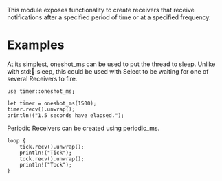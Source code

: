 This module exposes functionality to create receivers that
receive notifications after a specified period of time or at
a specified frequency.

# Examples

At its simplest, oneshot_ms can be used to put the thread to
sleep. Unlike with std::thread::sleep, this could be used with
Select to be waiting for one of several Receivers to fire.

    use timer::oneshot_ms;

    let timer = oneshot_ms(1500);
    timer.recv().unwrap();
    println!("1.5 seconds have elapsed.");

Periodic Receivers can be created using periodic_ms.

    loop {
        tick.recv().unwrap();
        println!("Tick");
        tock.recv().unwrap();
        println!("Tock");
    }
